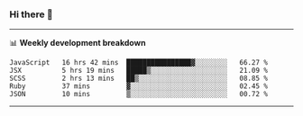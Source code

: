 ### Hi there 👋

-------

📊 **Weekly development breakdown**
<!--START_SECTION:waka-->
```text
JavaScript   16 hrs 42 mins  ████████████████▓░░░░░░░░   66.27 % 
JSX          5 hrs 19 mins   █████▒░░░░░░░░░░░░░░░░░░░   21.09 % 
SCSS         2 hrs 13 mins   ██▒░░░░░░░░░░░░░░░░░░░░░░   08.85 % 
Ruby         37 mins         ▓░░░░░░░░░░░░░░░░░░░░░░░░   02.45 % 
JSON         10 mins         ▒░░░░░░░░░░░░░░░░░░░░░░░░   00.72 % 
```
<!--END_SECTION:waka-->
-------

<!--
**ashish-r/ashish-r** is a ✨ _special_ ✨ repository because its `README.md` (this file) appears on your GitHub profile.

Here are some ideas to get you started:

- 🔭 I’m currently working on ...
- 🌱 I’m currently learning ...
- 👯 I’m looking to collaborate on ...
- 🤔 I’m looking for help with ...
- 💬 Ask me about ...
- 📫 How to reach me: ...
- 😄 Pronouns: ...
- ⚡ Fun fact: ...
-->
